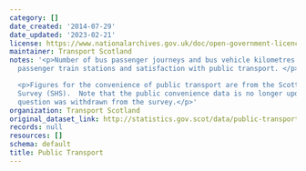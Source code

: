 ```yaml
---
category: []
date_created: '2014-07-29'
date_updated: '2023-02-21'
license: https://www.nationalarchives.gov.uk/doc/open-government-licence/version/3/
maintainer: Transport Scotland
notes: '<p>Number of bus passenger journeys and bus vehicle kilometres on all services,
  passenger train stations and satisfaction with public transport. </p>

  <p>Figures for the convenience of public transport are from the Scottish Household
  Survey (SHS).  Note that the public convenience data is no longer updated as the
  question was withdrawn from the survey.</p>'
organization: Transport Scotland
original_dataset_link: http://statistics.gov.scot/data/public-transport
records: null
resources: []
schema: default
title: Public Transport
---
```


